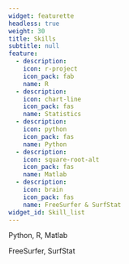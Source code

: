 ```yaml
---
widget: featurette
headless: true
weight: 30
title: Skills
subtitle: null
feature:
  - description:
    icon: r-project
    icon_pack: fab
    name: R
  - description: 
    icon: chart-line
    icon_pack: fas
    name: Statistics
  - description: 
    icon: python
    icon_pack: fas
    name: Python
  - description: 
    icon: square-root-alt
    icon_pack: fas
    name: Matlab
  - description: 
    icon: brain
    icon_pack: fas
    name: FreeSurfer & SurfStat
widget_id: Skill_list
---
```

Python, R, Matlab

FreeSurfer, SurfStat
